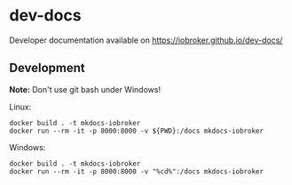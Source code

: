 # dev-docs
Developer documentation available on https://iobroker.github.io/dev-docs/

## Development

**Note:** Don't use git bash under Windows!

Linux:
```
docker build . -t mkdocs-iobroker
docker run --rm -it -p 8000:8000 -v ${PWD}:/docs mkdocs-iobroker
```

Windows:
```
docker build . -t mkdocs-iobroker
docker run --rm -it -p 8000:8000 -v "%cd%":/docs mkdocs-iobroker
```